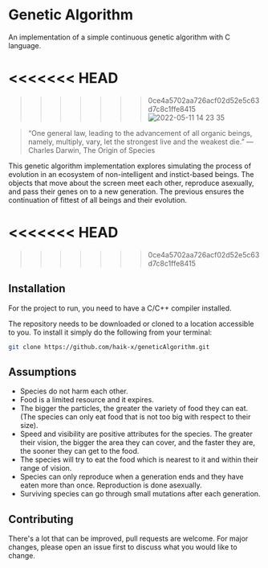 # Genetic Algorithm

An implementation of a simple continuous genetic algorithm with C language.

<<<<<<< HEAD
=======

>>>>>>> 0ce4a5702aa726acf02d52e5c63d7c8c1ffe8415
![2022-05-11 14 23 35](https://user-images.githubusercontent.com/53795904/167929758-4779f14f-ad22-4b51-926e-46c2e36a8f16.gif)

> “One general law, leading to the advancement of all organic beings, namely, multiply, vary, let the strongest live and the weakest die.”
― Charles Darwin, The Origin of Species


This genetic algorithm implementation explores simulating the process of evolution in an ecosystem of non-intelligent and instict-based beings. The objects that move about the screen meet each other, reproduce asexually, and pass their genes on to a new generation. The previous ensures the continuation of fittest of all beings and their evolution.

<<<<<<< HEAD
=======

>>>>>>> 0ce4a5702aa726acf02d52e5c63d7c8c1ffe8415
## Installation


For the project to run, you need to have a C/C++ compiler installed.

The repository needs to be downloaded or cloned to a location accessible to you. To install it simply do the following from your terminal:

```bash
git clone https://github.com/haik-x/geneticAlgorithm.git
```

## Assumptions

* Species do not harm each other.
* Food is a limited resource and it expires.
* The bigger the particles, the greater the variety of food they can eat. (The species can only eat food that is not too big with respect to their size).
* Speed and visibility are positive attributes for the species. The greater their vision, the bigger the area they can cover, and the faster they are, the sooner they can get to the food.
* The species will try to eat the food which is nearest to it and within their range of vision. 
* Species can only reproduce when a generation ends and they have eaten more than once. Reproduction is done asexually.  
* Surviving species can go through small mutations after each generation.  


## Contributing
There's a lot that can be improved, pull requests are welcome. For major changes, please open an issue first to discuss what you would like to change.
